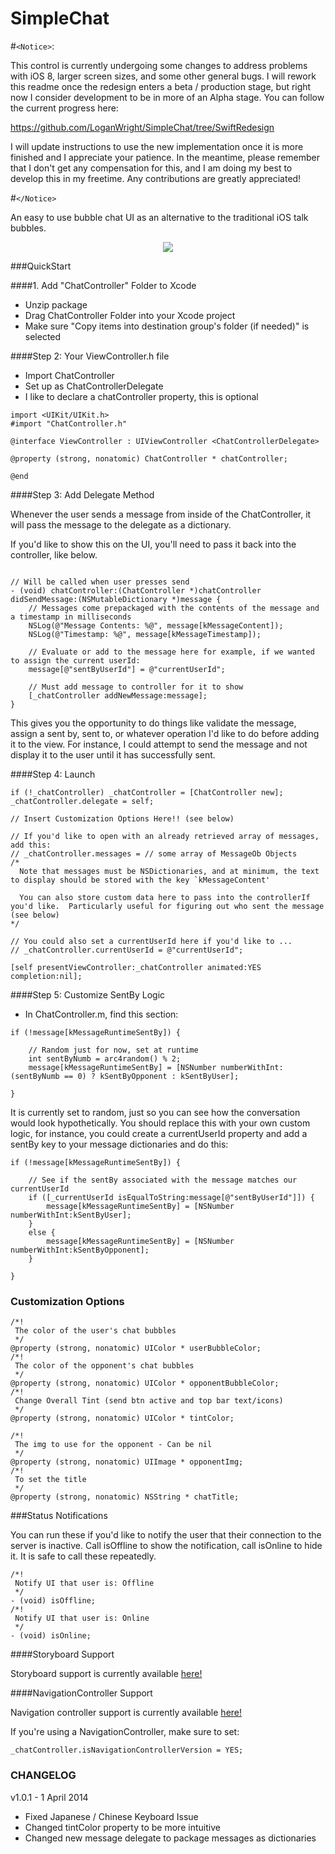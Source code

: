 SimpleChat
==========

#`<Notice>`:

This control is currently undergoing some changes to address problems with iOS 8, larger screen sizes, and some other general bugs.  I will rework this readme once the redesign enters a beta / production stage, but right now I consider development to be in more of an Alpha stage.  You can follow the current progress here:

https://github.com/LoganWright/SimpleChat/tree/SwiftRedesign

I will update instructions to use the new implementation once it is more finished and I appreciate your patience.  In the meantime, please remember that I don't get any compensation for this, and I am doing my best to develop this in my freetime.  Any contributions are greatly appreciated!

#`</Notice>`

An easy to use bubble chat UI as an alternative to the traditional iOS talk bubbles.

<p align="center">
  <img src="http://i.stack.imgur.com/OrRIO.png?raw=true"><img />
</p>


###QuickStart

####1. Add "ChatController" Folder to Xcode

- Unzip package
- Drag ChatController Folder into your Xcode project
- Make sure "Copy items into destination group's folder (if needed)" is selected

####Step 2: Your ViewController.h file

- Import ChatController
- Set up as ChatControllerDelegate
- I like to declare a chatController property, this is optional

```ObjC
import <UIKit/UIKit.h>
#import "ChatController.h"

@interface ViewController : UIViewController <ChatControllerDelegate>

@property (strong, nonatomic) ChatController * chatController;

@end
```

####Step 3: Add Delegate Method

Whenever the user sends a message from inside of the ChatController, it will pass the message to the delegate as a dictionary.

If you'd like to show this on the UI, you'll need to pass it back into the controller, like below.  

```ObjC

// Will be called when user presses send
- (void) chatController:(ChatController *)chatController didSendMessage:(NSMutableDictionary *)message {
    // Messages come prepackaged with the contents of the message and a timestamp in milliseconds
    NSLog(@"Message Contents: %@", message[kMessageContent]);
    NSLog(@"Timestamp: %@", message[kMessageTimestamp]);
    
    // Evaluate or add to the message here for example, if we wanted to assign the current userId:
    message[@"sentByUserId"] = @"currentUserId";
    
    // Must add message to controller for it to show
    [_chatController addNewMessage:message];
}

```

This gives you the opportunity to do things like validate the message, assign a sent by, sent to, or whatever operation I'd like to do before adding it to the view.  For instance, I could attempt to send the message and not display it to the user until it has successfully sent.

####Step 4: Launch

```ObjC
if (!_chatController) _chatController = [ChatController new];
_chatController.delegate = self;

// Insert Customization Options Here!! (see below)

// If you'd like to open with an already retrieved array of messages, add this:
// _chatController.messages = // some array of MessageOb Objects
/*
  Note that messages must be NSDictionaries, and at minimum, the text to display should be stored with the key `kMessageContent' 
  
  You can also store custom data here to pass into the controllerIf you'd like.  Particularly useful for figuring out who sent the message (see below)
*/

// You could also set a currentUserId here if you'd like to ...
// _chatController.currentUserId = @"currentUserId";

[self presentViewController:_chatController animated:YES completion:nil];
```    


####Step 5: Customize SentBy Logic

- In ChatController.m, find this section:
```ObjC
if (!message[kMessageRuntimeSentBy]) {
        
    // Random just for now, set at runtime
    int sentByNumb = arc4random() % 2;
    message[kMessageRuntimeSentBy] = [NSNumber numberWithInt:(sentByNumb == 0) ? kSentByOpponent : kSentByUser];

}
```
It is currently set to random, just so you can see how the conversation would look hypothetically. You should replace this with your own custom logic, for instance, you could create a currentUserId property and add a sentBy key to your message dictionaries and do this:
```ObjC
if (!message[kMessageRuntimeSentBy]) {
        
    // See if the sentBy associated with the message matches our currentUserId
    if ([_currentUserId isEqualToString:message[@"sentByUserId"]]) {
        message[kMessageRuntimeSentBy] = [NSNumber numberWithInt:kSentByUser];
    }
    else {
        message[kMessageRuntimeSentBy] = [NSNumber numberWithInt:kSentByOpponent];
    }

}
```


### Customization Options

```ObjC
/*!
 The color of the user's chat bubbles
 */
@property (strong, nonatomic) UIColor * userBubbleColor;
/*!
 The color of the opponent's chat bubbles
 */
@property (strong, nonatomic) UIColor * opponentBubbleColor;
/*!
 Change Overall Tint (send btn active and top bar text/icons) 
 */
@property (strong, nonatomic) UIColor * tintColor;

/*!
 The img to use for the opponent - Can be nil
 */
@property (strong, nonatomic) UIImage * opponentImg;
/*!
 To set the title
 */
@property (strong, nonatomic) NSString * chatTitle;
```
###Status Notifications

You can run these if you'd like to notify the user that their connection to the server is inactive.  Call isOffline to show the notification, call isOnline to hide it.  It is safe to call these repeatedly.
```ObjC
/*!
 Notify UI that user is: Offline
 */
- (void) isOffline;
/*!
 Notify UI that user is: Online
 */
- (void) isOnline;
```

####Storyboard Support

Storyboard support is currently available <a href="https://github.com/LoganWright/SimpleChat/tree/Storyboards">here!</a>

####NavigationController Support

Navigation controller support is currently available <a href="https://github.com/LoganWright/SimpleChat/tree/NavigationController">here!</a>

If you're using a NavigationController, make sure to set:

```ObjC
_chatController.isNavigationControllerVersion = YES;
```


<h3> CHANGELOG </h3>

v1.0.1 - 1 April 2014

- Fixed Japanese / Chinese Keyboard Issue
- Changed tintColor property to be more intuitive
- Changed new message delegate to package messages as dictionaries

